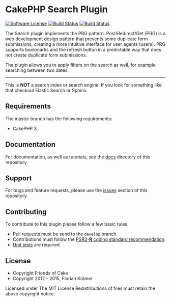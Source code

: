 CakePHP Search Plugin
=====================

[![Software License](https://img.shields.io/badge/license-MIT-brightgreen.svg?style=flat-square)](LICENSE.txt) 
[![Build Status](https://img.shields.io/travis/burzum/cakephp-search-plugin/master.svg?style=flat-square)](https://travis-ci.org/burzum/cakephp-search-plugin) 
[![Build Status](https://img.shields.io/coveralls/burzum/cakephp-search-plugin/master.svg?style=flat-square)](https://coveralls.io/r/burzum/cakephp-search-plugin)

The Search plugin implements the PRG pattern. Post/Redirect/Get (PRG) is a web development design pattern that prevents some duplicate form submissions, creating a more intuitive interface for user agents (users). PRG supports bookmarks and the refresh button in a predictable way that does not create duplicate form submissions.

The plugin allows you to apply filters on the search as well, for example searching between two dates.

---

This is **NOT** a search index or search engine! If you look for something like that checkout Elastic Search or Sphinx.

Requirements
------------

The master branch has the following requirements:

 * CakePHP 3

Documentation
-------------

For documentation, as well as tutorials, see the [docs](docs/) directory of this repository.

Support
-------

For bugs and feature requests, please use the [issues](https://github.com/burzum/cakephp-search-plugin/issues) section of this repository.

Contributing
------------

To contribute to this plugin please follow a few basic rules.

 * Pull requests must be send to the ```develop``` branch.
 * Contributions must follow the [PSR2-**R** coding standard recommendation](https://github.com/php-fig-rectified/fig-rectified-standards).
 * [Unit tests](http://book.cakephp.org/3.0/en/development/testing.html) are required.

License
-------

* Copyright Friends of Cake
* Copyright 2012 - 2015, Florian Krämer

Licensed under The MIT License Redistributions of files must retain the above copyright notice.
